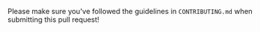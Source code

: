 Please make sure you've followed the guidelines in `CONTRIBUTING.md` when
submitting this pull request!